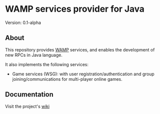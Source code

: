 WAMP services provider for Java
===============================

Version: 0.1-alpha


About
-----

This repository provides [WAMP](http://wamp.ws/spec) services, and enables the development of new RPCs in Java language.

It also implements the following services:
* Game services (WSG): with user registration/authentication and group joining/communications for multi-player online games.


Documentation
-------------
Visit the project's [wiki](https://github.com/jmarine/wampservices/wiki)

